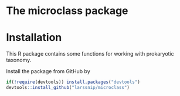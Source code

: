 The microclass package
================

# Installation

This R package contains some functions for working with prokaryotic
taxonomy.

Install the package from GitHub by

``` r
if(!require(devtools)) install.packages("devtools")
devtools::install_github("larssnip/microclass")
```
